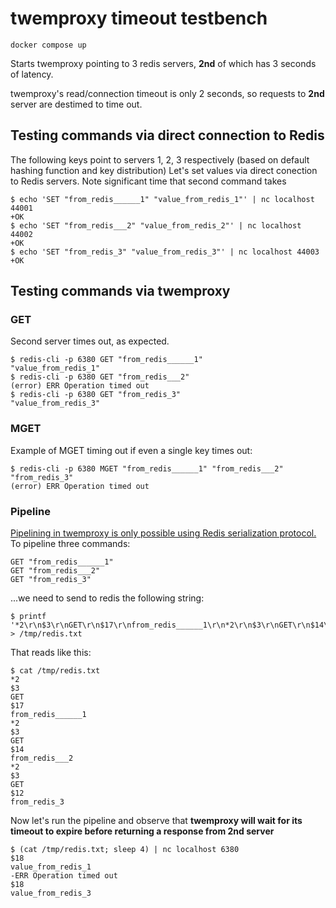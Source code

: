 # twemproxy timeout testbench

```
docker compose up
```

Starts twemproxy pointing to 3 redis servers, **2nd** of which has 3 seconds of latency. 

twemproxy's read/connection timeout is only 2 seconds, so requests to **2nd** server are destimed to time out.

## Testing commands via direct connection to Redis

The following keys point to servers 1, 2, 3 respectively (based on default hashing function and key distribution)
Let's set values via direct conection to Redis servers. Note significant time that second command takes
```
$ echo 'SET "from_redis______1" "value_from_redis_1"' | nc localhost 44001
+OK
$ echo 'SET "from_redis___2" "value_from_redis_2"' | nc localhost 44002
+OK
$ echo 'SET "from_redis_3" "value_from_redis_3"' | nc localhost 44003
+OK
```

## Testing commands via twemproxy

### GET
Second server times out, as expected.
```
$ redis-cli -p 6380 GET "from_redis______1"
"value_from_redis_1"
$ redis-cli -p 6380 GET "from_redis___2"
(error) ERR Operation timed out
$ redis-cli -p 6380 GET "from_redis_3"
"value_from_redis_3"
```

### MGET
Example of MGET timing out if even a single key times out:
```
$ redis-cli -p 6380 MGET "from_redis______1" "from_redis___2" "from_redis_3"
(error) ERR Operation timed out
```

### Pipeline

[Pipelining in twemproxy is only possible using Redis serialization protocol.](https://github.com/twitter/twemproxy/issues/259)
To pipeline three commands:
```
GET "from_redis______1"
GET "from_redis___2"
GET "from_redis_3"
```
...we need to send to redis the following string:
```
$ printf '*2\r\n$3\r\nGET\r\n$17\r\nfrom_redis______1\r\n*2\r\n$3\r\nGET\r\n$14\r\nfrom_redis___2\r\n*2\r\n$3\r\nGET\r\n$12\r\nfrom_redis_3\r\n' > /tmp/redis.txt
```
That reads like this:
```
$ cat /tmp/redis.txt
*2
$3
GET
$17
from_redis______1
*2
$3
GET
$14
from_redis___2
*2
$3
GET
$12
from_redis_3
```
Now let's run the pipeline and observe that **twemproxy will wait for its timeout to expire before returning a response from 2nd server**
```
$ (cat /tmp/redis.txt; sleep 4) | nc localhost 6380
$18
value_from_redis_1
-ERR Operation timed out
$18
value_from_redis_3
```
